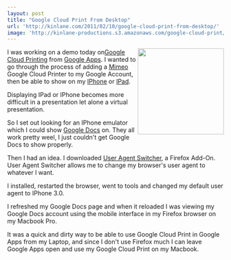 ```yaml
---
layout: post
title: "Google Cloud Print From Desktop"
url: 'http://kinlane.com/2011/02/10/google-cloud-print-from-desktop/'
image: 'http://kinlane-productions.s3.amazonaws.com/google-cloud-print/google-mobile-cloud-print.png'
---
```


<img class="c1" src="http://kinlane-productions.s3.amazonaws.com/google-cloud-print/google-mobile-cloud-print.png" alt="" width="200" align="right" />I was working on a demo today on[Google Cloud Printing][1] from [Google Apps][2]. I wanted to go through the process of adding a [Mimeo][3] Google Cloud Printer to my Google Account, then be able to show on my [IPhone][4] or [IPad][5].

Displaying IPad or IPhone becomes more difficult in a presentation let alone a virtual presentation.

So I set out looking for an IPhone emulator which I could show [Google Docs][6] on. They all work pretty weel, I just couldn't get Google Docs to show properly.

Then I had an idea. I downloaded [User Agent Switcher][7], a Firefox Add-On. User Agent Switcher allows me to change my browser's user agent to whatever I want.

I installed, restarted the browser, went to tools and changed my default user agent to IPhone 3.0.

I refreshed my Google Docs page and when it reloaded I was viewing my Google Docs account using the mobile interface in my Firefox browser on my Macbook Pro.

It was a quick and dirty way to be able to use Google Cloud Print in Google Apps from my Laptop, and since I don't use Firefox much I can leave Google Apps open and use my Google Cloud Print on my Macbook.

   [1]: http://www.kinlane.com/2011/02/google-cloud-print-proxy-cloud-printer/
   [2]: http://www.kinlane.com/category/google/google-apps-google/
   [3]: http://www.mimeo.com
   [4]: http://www.kinlane.com/category/mobile/iphone/
   [5]: http://www.kinlane.com/category/mobile/ipad/
   [6]: http://www.kinlane.com/category/google/google-docs/
   [7]: https://addons.mozilla.org/en-us/firefox/addon/user-agent-switcher/
